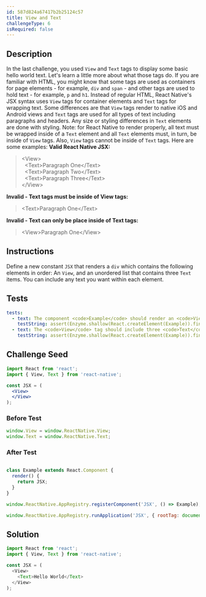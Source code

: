 ```yaml
---
id: 587d824a67417b2b25124c57
title: View and Text
challengeType: 6
isRequired: false
---
```


## Description
<section id='description'>
<section id='description'>
In the last challenge, you used <code>View</code> and <code>Text</code> tags to display some basic hello world text. Let's learn a little more about what those tags do.
If you are familiar with HTML, you might know that some tags are used as containers for page elements - for example, <code>div</code> and <code>span</code> - and other tags are used to hold text - for example, <code>p</code> and <code>h1</code>. Instead of regular HTML, React Native's JSX syntax uses <code>View</code> tags for container elements and <code>Text</code> tags for wrapping text.
Some differences are that <code>View</code> tags render to native iOS and Android views and <code>Text</code> tags are used for all types of text including paragraphs and headers. Any size or styling differences in <code>Text</code> elements are done with styling.
Note: for React Native to render properly, all text must be wrapped inside of a <code>Text</code> element and all <code>Text</code> elements must, in turn, be inside of <code>View</code> tags. Also, <code>View</code> tags cannot be inside of <code>Text</code> tags.
Here are some examples:
<b>Valid React Native JSX:</b>
<blockquote>&lt;View&gt;<br>&nbsp;&nbsp;&lt;Text&gt;Paragraph One&lt;/Text&gt;<br>&nbsp;&nbsp;&lt;Text&gt;Paragraph Two&lt;/Text&gt;<br>&nbsp;&nbsp;&lt;Text&gt;Paragraph Three&lt;/Text&gt;<br>&lt;/View&gt;</blockquote>
<b>Invalid - Text tags must be inside of View tags:</b>
<blockquote>&lt;Text&gt;Paragraph One&lt;/Text&gt;<br></blockquote>
<b>Invalid - Text can only be place inside of Text tags:</b>
<blockquote>&lt;View&gt;Paragraph One&lt;/View&gt;<br></blockquote>
</section>

## Instructions
<section id='instructions'>
Define a new constant <code>JSX</code> that renders a <code>div</code> which contains the following elements in order:
An <code>View</code>, and an unordered list that contains three <code>Text</code> items. You can include any text you want within each element.
</section>

## Tests
<section id='tests'>

```yml
tests:
  - text: The component <code>Example</code> should render an <code>View</code> element.
    testString: assert(Enzyme.shallow(React.createElement(Example)).find('View'), 'The component <code>Example</code> should render an <code>View</code> element.');
  - text: The <code>View</code> tag should include three <code>Text</code> elements.
    testString: assert(Enzyme.shallow(React.createElement(Example)).find('Text').length === 3, 'The <code>View</code> tag should include three <code>Text</code> elements.');

```

</section>

## Challenge Seed
<section id='challengeSeed'>

<div id='jsx-seed'>

```jsx
import React from 'react';
import { View, Text } from 'react-native';

const JSX = (
  <View>
  </View>
);
```

</div>

### Before Test
<div id='jsx-setup'>

```js
window.View = window.ReactNative.View;
window.Text = window.ReactNative.Text;
```

</div>


### After Test
<div id='jsx-teardown'>

```js

class Example extends React.Component {
  render() {
    return JSX;
  }
}

window.ReactNative.AppRegistry.registerComponent('JSX', () => Example);

window.ReactNative.AppRegistry.runApplication('JSX', { rootTag: document.getElementById('root')});
```

</div>

</section>

## Solution
<section id='solution'>


```js
import React from 'react';
import { View, Text } from 'react-native';

const JSX = (
  <View>
    <Text>Hello World</Text>
  </View>
);
```

</section>
